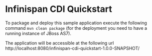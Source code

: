 Infinispan CDI Quickstart
=========================

To package and deploy this sample application execute the following command `mvn clean package` (for the
deployment you need to have a running instance of JBoss AS7).

The application will be accessible at the following url http://localhost:8080/infinispan-cdi-quickstart-1.0.0-SNAPSHOT/
